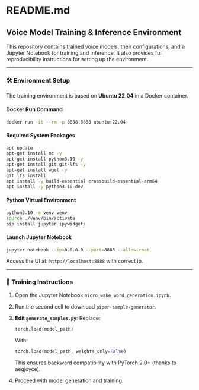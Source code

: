 # README.md

## Voice Model Training & Inference Environment

This repository contains trained voice models, their configurations, and a Jupyter Notebook for training and inference. It also provides full reproducibility instructions for setting up the environment.

---

### 🛠️ Environment Setup

The training environment is based on **Ubuntu 22.04** in a Docker container.

#### Docker Run Command
```bash
docker run -it --rm -p 8888:8888 ubuntu:22.04
```

#### Required System Packages
```bash
apt update
apt-get install mc -y
apt-get install python3.10 -y
apt-get install git git-lfs -y
apt-get install wget -y
git lfs install
apt install -y build-essential crossbuild-essential-arm64
apt install -y python3.10-dev
```

#### Python Virtual Environment
```bash
python3.10 -m venv venv
source ./venv/bin/activate
pip install jupyter ipywidgets
```

#### Launch Jupyter Notebook
```bash
jupyter notebook --ip=0.0.0.0 --port=8888 --allow-root
```

Access the UI at: `http://localhost:8888` with correct ip.

---

### 📝 Training Instructions

1. Open the Jupyter Notebook `micro_wake_word_generation.ipynb`.
2. Run the second cell to download `piper-sample-generator`.
3. **Edit `generate_samples.py`**:
   Replace:
   ```python
   torch.load(model_path)
   ```
   With:
   ```python
   torch.load(model_path, weights_only=False)
   ```
   This ensures backward compatibility with PyTorch 2.0+ (thanks to aegjoyce).

4. Proceed with model generation and training.
 
